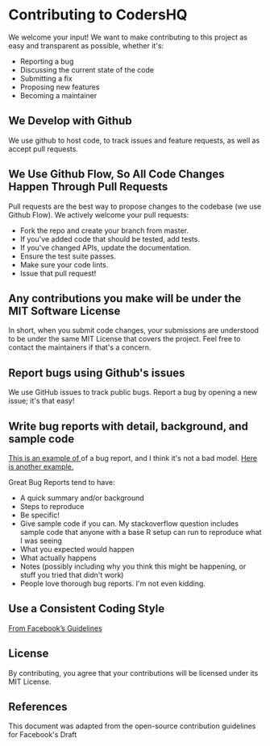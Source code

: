 # Contributing to CodersHQ

We welcome your input! We want to make contributing to this project as easy and transparent as possible, whether it's:

 
* Reporting a bug
* Discussing the current state of the code
* Submitting a fix
* Proposing new features
* Becoming a maintainer

## We Develop with Github

We use github to host code, to track issues and feature requests, as well as accept pull requests.

## We Use Github Flow, So All Code Changes Happen Through Pull Requests

Pull requests are the best way to propose changes to the codebase (we use Github Flow). We actively welcome your pull requests:

* Fork the repo and create your branch from master.
* If you've added code that should be tested, add tests.
* If you've changed APIs, update the documentation.
* Ensure the test suite passes.
* Make sure your code lints.
* Issue that pull request!


## Any contributions you make will be under the MIT Software License

In short, when you submit code changes, your submissions are understood to be under the same MIT License that covers the project. Feel free to contact the maintainers if that's a concern.

## Report bugs using Github's issues

We use GitHub issues to track public bugs. Report a bug by opening a new issue; it's that easy!

## Write bug reports with detail, background, and sample code

[This is an example of ](http://stackoverflow.com/q/12488905/180626)of a bug report, and I think it's not a bad model. [Here is another example.](http://www.openradar.me/11905408)

Great Bug Reports tend to have:

* A quick summary and/or background
* Steps to reproduce
* Be specific!
* Give sample code if you can. My stackoverflow question includes sample code that anyone with a base R setup can run to reproduce what I was seeing
* What you expected would happen
* What actually happens
* Notes (possibly including why you think this might be happening, or stuff you tried that didn't work)
* People love thorough bug reports. I'm not even kidding.

## Use a Consistent Coding Style

[From Facebook’s Guidelines](https://github.com/facebookarchive/jcommon)

## License

By contributing, you agree that your contributions will be licensed under its MIT License.

## References

This document was adapted from the open-source contribution guidelines for Facebook's Draft

